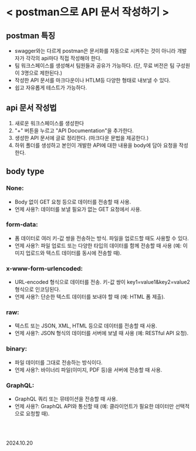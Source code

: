 # < postman으로 API 문서 작성하기 >

## postman 특징
- swagger와는 다르게 postman은 문서화를 자동으로 시켜주는 것이 아니라 개발자가 각각의 api마다 직접 작성해야 한다.
- 팀 워크스페이스를 생성해서 팀원들과 공유가 가능하다. (단, 무료 버전은 팀 구성원이 3명으로 제한된다.)
- 작성한 API 문서를 마크다운이나 HTLM등 다양한 형태로 내보낼 수 있다.
- 쉽고 자유롭게 테스트가 가능하다.

## api 문서 작성법
1. 새로운 워크스페이스를 생성한다
2. "+" 버튼을 누르고 "API Documentation"을 추가한다.
3. 생성한 API 문서에 글로 정리한다. (마크다운 문법을 제공한다.)
4. 하위 폴더를 생성하고 본인이 개발한 API에 대한 내용을 body에 담아 요청을 작성한다.

## body type
### None:
- Body 없이 GET 요청 등으로 데이터를 전송할 때 사용.
- 언제 사용?: 데이터를 보낼 필요가 없는 GET 요청에서 사용.
### form-data:
- 폼 데이터로 여러 키-값 쌍을 전송하는 방식. 파일을 업로드할 때도 사용할 수 있다.
- 언제 사용?: 파일 업로드 또는 다양한 타입의 데이터를 함께 전송할 때 사용 (예: 이미지 업로드와 텍스트 데이터를 동시에 전송할 때).
### x-www-form-urlencoded:
- URL-encoded 형식으로 데이터를 전송. 키-값 쌍이 key1=value1&key2=value2 형식으로 인코딩된다.
- 언제 사용?: 단순한 텍스트 데이터를 보내야 할 때 (예: HTML 폼 제출).
### raw:
- 텍스트 또는 JSON, XML, HTML 등으로 데이터를 전송할 때 사용.
- 언제 사용?: JSON 형식의 데이터를 서버에 보낼 때 사용 (예: RESTful API 요청).
### binary:
- 파일 데이터를 그대로 전송하는 방식이다.
- 언제 사용?: 바이너리 파일(이미지, PDF 등)을 서버에 전송할 때 사용.
### GraphQL:
- GraphQL 쿼리 또는 뮤테이션을 전송할 때 사용.
- 언제 사용?: GraphQL API와 통신할 때 (예: 클라이언트가 필요한 데이터만 선택적으로 요청할 때).




<br>
<br>

2024.10.20